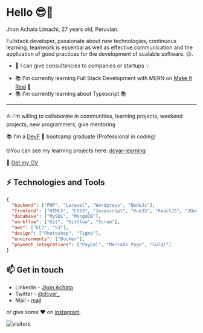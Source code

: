# Hello 😎🤘

Jhon Achata Limachi, 27 years old, Peruvian.

Fullstack developer, passionate about new technologies, continuous learning, teamwork is essential as well as effective communication and the application of good practices for the development of scalable software. 😉.

- 🚀 I can give consultancies to companies or startups 💡
<!-- - 🚀 I'm currently working on **<span style="text-color: green !important;">[Arcux](https://arcux.net) 💚</span>**. But I can give consultancies to companies or startups 💡 -->
- 📚 I'm currently learning Full Stack Development with MERN on [Make It Real](https://makeitreal.camp) 🧡
- 📚 I'm currently learning about Typescript 📚

<hr />

⛵ I'm willing to collaborate in communities, learning projects, weekend projects, new programmers, give mentoring

📚 I'm a [DevF](https://devf.la/) 💜 bootcamp graduate (Professional in coding)

🤓You can see my learning projects here: [dcyar-learning](https://github.com/dcyar-learning)

💾 [Get my CV](./jhon-marco-achata-limachi.pdf)

## ⚡ Technologies and Tools

```json
{
  "backend": ["PHP", "Laravel", "Wordpress", "NodeJs"],
  "frontend": ["HTML5", "CSS3", "Javascript", "VueJS", "ReactJS", "JQuery", "Bootstrap", "TailwindCSS"],
  "database": ["MySQL", "MongoDB"],
  "workflow": ["Git", "Gitflow", "Scrum"],
  "aws": ["EC2", "S3"],
  "design": ["Photoshop", "Figma"],
  "environments": ["Docker"],
  "payment_integrations": ["Paypal", "Mercado Pago", "Culqi"]
}
```

## 📫 Get in touch

- Linkedin - [Jhon Achata](https://in.linkedin.com/in/jhonachata)
- Twitter - [@dcyar\_](https://twitter.com/dcyar_)
- Mail - [mail](mailto:jhonachata.dev@gmail.com)

or give some ♥ on [instagram](https://instagram.com/dcyar).

![visitors](https://visitor-badge.glitch.me/badge?page_id=dcyar/dcyar)

<!-- [![Jhon Achata Limachi's GitHub stats](https://github-readme-stats.vercel.app/api?username=dcyar&count_private=true&show_icons=true&theme=gruvbox)](https://github.com/dcyar/github-readme-stats) -->
